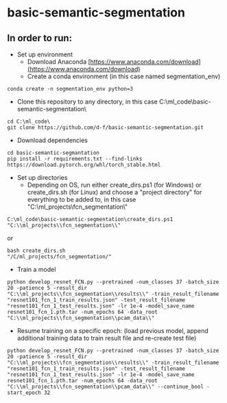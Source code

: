 # basic-semantic-segmentation
In order to run:
---------------------------------------------------------------------------------------------------------------------------------------------------------------------
- Set up environment 
  - Download Anaconda [https://www.anaconda.com/download](https://www.anaconda.com/download)
  - Create a conda environment (in this case named segmentation_env)
```
conda create -n segmentation_env python=3
```
  - Clone this repository to any directory, in this case C:\\ml_code\\basic-semantic-segmentation\\
```
cd C:\ml_code\
git clone https://github.com/d-f/basic-semantic-segmentation.git
```
  - Download dependencies
```
cd basic-semantic-segmantation
pip install -r requirements.txt --find-links https://download.pytorch.org/whl/torch_stable.html
```
  - Set up directories
    - Depending on OS, run either create_dirs.ps1 (for Windows) or create_dirs.sh (for Linux) and choose a "project directory" for everything to be added to, in this case "C:\\ml_projects\\fcn_segmentation\\"
```
C:\ml_code\basic-semantic-segmentation\create_dirs.ps1 "C:\\ml_projects\\fcn_segmentation\\"
```
or  
```
bash create_dirs.sh
"/C/ml_projects/fcn_segmentation/"
```
- Train a model
 ```
python develop_resnet_FCN.py --pretrained -num_classes 37 -batch_size 20 -patience 5 -result_dir "C:\\ml_projects\\fcn_segmentation\\results\\" -train_result_filename "resnet101_fcn_1_train_results.json" -test_result_filename "resnet101_fcn_1_test_results.json" -lr 1e-4 -model_save_name resnet101_fcn_1.pth.tar -num_epochs 64 -data_root "C:\\ml_projects\\fcn_segmentation\\pcam_data\\"
```
- Resume training on a specific epoch: (load previous model, append additional training data to train result file and re-create test file)
```
python develop_resnet_FCN.py --pretrained -num_classes 37 -batch_size 20 -patience 5 -result_dir "C:\\ml_projects\\fcn_segmentation\\results\\" -train_result_filename "resnet101_fcn_1_train_results.json" -test_result_filename "resnet101_fcn_1_test_results.json" -lr 1e-4 -model_save_name resnet101_fcn_1.pth.tar -num_epochs 64 -data_root "C:\\ml_projects\\fcn_segmentation\\pcam_data\\" --continue_bool -start_epoch 32
```
